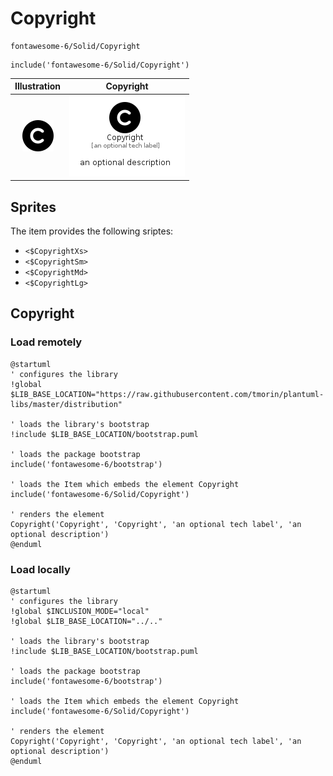 # Copyright


```text
fontawesome-6/Solid/Copyright
```

```text
include('fontawesome-6/Solid/Copyright')
```



| Illustration | Copyright |
| :---: | :---: |
| ![illustration for Illustration](../../fontawesome-6/Solid/Copyright.png) | ![illustration for Copyright](../../fontawesome-6/Solid/Copyright.Local.png) |



## Sprites
The item provides the following sriptes:

- `<$CopyrightXs>`
- `<$CopyrightSm>`
- `<$CopyrightMd>`
- `<$CopyrightLg>`





## Copyright

### Load remotely
```plantuml
@startuml
' configures the library
!global $LIB_BASE_LOCATION="https://raw.githubusercontent.com/tmorin/plantuml-libs/master/distribution"

' loads the library's bootstrap
!include $LIB_BASE_LOCATION/bootstrap.puml

' loads the package bootstrap
include('fontawesome-6/bootstrap')

' loads the Item which embeds the element Copyright
include('fontawesome-6/Solid/Copyright')

' renders the element
Copyright('Copyright', 'Copyright', 'an optional tech label', 'an optional description')
@enduml
```

### Load locally
```plantuml
@startuml
' configures the library
!global $INCLUSION_MODE="local"
!global $LIB_BASE_LOCATION="../.."

' loads the library's bootstrap
!include $LIB_BASE_LOCATION/bootstrap.puml

' loads the package bootstrap
include('fontawesome-6/bootstrap')

' loads the Item which embeds the element Copyright
include('fontawesome-6/Solid/Copyright')

' renders the element
Copyright('Copyright', 'Copyright', 'an optional tech label', 'an optional description')
@enduml
```


